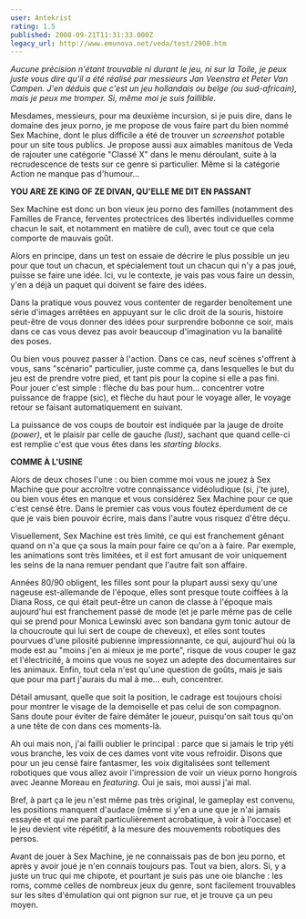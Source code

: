 ```yaml
---
user: Antekrist
rating: 1.5
published: 2008-09-21T11:31:33.000Z
legacy_url: http://www.emunova.net/veda/test/2908.htm
---
```

_Aucune précision n'étant trouvable ni durant le jeu, ni sur la Toile, je peux juste vous dire qu'il a été réalisé par messieurs Jan Veenstra et Peter Van Campen. J'en déduis que c'est un jeu hollandais ou belge (ou sud-africain), mais je peux me tromper. Si, même moi je suis faillible._  

  

Mesdames, messieurs, pour ma deuxième incursion, si je puis dire, dans le domaine des jeux porno, je me propose de vous faire part du bien nommé Sex Machine, dont le plus difficile a été de trouver un _screenshot_ potable pour un site tous publics. Je propose aussi aux aimables manitous de Veda de rajouter une catégorie "Classé X" dans le menu déroulant, suite à la recrudescence de tests sur ce genre si particulier. Même si la catégorie Action ne manque pas d'humour...  

  

**YOU ARE ZE KING OF ZE DIVAN, QU'ELLE ME DIT EN PASSANT**  

Sex Machine est donc un bon vieux jeu porno des familles (notamment des Familles de France, ferventes protectrices des libertés individuelles comme chacun le sait, et notamment en matière de cul), avec tout ce que cela comporte de mauvais goût.  

Alors en principe, dans un test on essaie de décrire le plus possible un jeu pour que tout un chacun, et spécialement tout un chacun qui n'y a pas joué, puisse se faire une idée. Ici, vu le contexte, je vais pas vous faire un dessin, y'en a déjà un paquet qui doivent se faire des idées.  

  

Dans la pratique vous pouvez vous contenter de regarder benoîtement une série d'images arrêtées en appuyant sur le clic droit de la souris, histoire peut-être de vous donner des idées pour surprendre bobonne ce soir, mais dans ce cas vous devez pas avoir beaucoup d'imagination vu la banalité des poses.  

Ou bien vous pouvez passer à l'action. Dans ce cas, neuf scènes s'offrent à vous, sans "scénario" particulier, juste comme ça, dans lesquelles le but du jeu est de prendre votre pied, et tant pis pour la copine si elle a pas fini. Pour jouer c'est simple : flèche du bas pour hum... concentrer votre puissance de frappe (sic), et flèche du haut pour le voyage aller, le voyage retour se faisant automatiquement en suivant.  

La puissance de vos coups de boutoir est indiquée par la jauge de droite _(power)_, et le plaisir par celle de gauche _(lust)_, sachant que quand celle-ci est remplie c'est que vous êtes dans les _starting blocks_.  

  

**COMME À L'USINE**  

Alors de deux choses l'une : ou bien comme moi vous ne jouez à Sex Machine que pour accroître votre connaissance vidéoludique (si, j'te jure), ou bien vous êtes en manque et vous considérez Sex Machine pour ce que c'est censé être. Dans le premier cas vous vous foutez éperdument de ce que je vais bien pouvoir écrire, mais dans l'autre vous risquez d'être déçu.  

Visuellement, Sex Machine est très limité, ce qui est franchement gênant quand on n'a que ça sous la main pour faire ce qu'on a à faire. Par exemple, les animations sont très limitées, et il est fort amusant de voir uniquement les seins de la nana remuer pendant que l'autre fait son affaire.  

Années 80/90 obligent, les filles sont pour la plupart aussi sexy qu'une nageuse est-allemande de l'époque, elles sont presque toute coiffées à la Diana Ross, ce qui était peut-être un canon de classe à l'époque mais aujourd'hui est franchement passé de mode (et je parle même pas de celle qui se prend pour Monica Lewinski avec son bandana gym tonic autour de la choucroute qui lui sert de coupe de cheveux), et elles sont toutes pourvues d'une pilosité pubienne impressionnante, ce qui, aujourd'hui où la mode est au "moins j'en ai mieux je me porte", risque de vous couper le gaz et l'électricité, à moins que vous ne soyez un adepte des documentaires sur les animaux. Enfin, tout cela n'est qu'une question de goûts, mais je sais que pour ma part j'aurais du mal à me... euh, concentrer.  

Détail amusant, quelle que soit la position, le cadrage est toujours choisi pour montrer le visage de la demoiselle et pas celui de son compagnon. Sans doute pour éviter de faire démâter le joueur, puisqu'on sait tous qu'on a une tête de con dans ces moments-là.  

Ah oui mais non, j'ai failli oublier le principal : parce que si jamais le trip yéti vous branche, les voix de ces dames vont vite vous refroidir. Disons que pour un jeu censé faire fantasmer, les voix digitalisées sont tellement robotiques que vous allez avoir l'impression de voir un vieux porno hongrois avec Jeanne Moreau en _featuring_. Oui je sais, moi aussi j'ai mal.  

Bref, à part ça le jeu n'est même pas très original, le gameplay est convenu, les positions manquent d'audace (même si y'en a une que je n'ai jamais essayée et qui me paraît particulièrement acrobatique, à voir à l'occase) et le jeu devient vite répétitif, à la mesure des mouvements robotiques des persos.  

Avant de jouer à Sex Machine, je ne connaissais pas de bon jeu porno, et après y avoir joué je n'en connais toujours pas. Tout va bien, alors. Si, y a juste un truc qui me chipote, et pourtant je suis pas une oie blanche : les roms, comme celles de nombreux jeux du genre, sont facilement trouvables sur les sites d'émulation qui ont pignon sur rue, et je trouve ça un peu moyen.